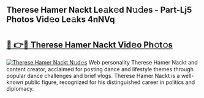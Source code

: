 ## Therese Hamer Nackt Le𝚊k𝚎d N𝚞𝚍es - Part-Lj5 Photos Vid𝚎o Le𝚊ks 4nNVq

# <h2><a href="http://fbau67i.evod.top/?m=Therese+Hamer+Nackt">🔗 👉🔴 Therese Hamer Nackt Vid𝚎o Ph𝚘t𝚘s</a></h2>

[![Therese Hamer Nackt N𝚞d𝚎s](https://i.imgur.com/8V9OHl7.gif)](http://fbau67i.evod.top/?m=Therese+Hamer+Nackt)
Web personality Therese Hamer Nackt and content creator, acclaimed for posting dance and lifestyle themes through popular dance challenges and brief vlogs. Therese Hamer Nackt is a well-known public figure, recognized for his distinguished career in politics and diplomacy. 
